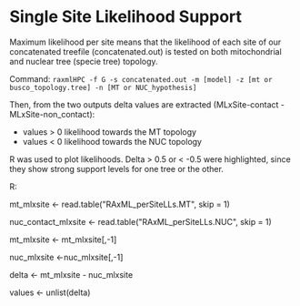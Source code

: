 # Single Site Likelihood Support 

Maximum likelihood per site means that the likelihood of each site of our concatenated treefile (concatenated.out) is tested on both mitochondrial and nuclear tree (specie tree) topology.

Command: `raxmlHPC -f G -s concatenated.out -m [model] -z [mt or busco_topology.tree] -n [MT or NUC_hypothesis]`

Then, from the two outputs delta values are extracted (MLxSite-contact - MLxSite-non_contact):
+ values > 0 likelihood towards the MT topology
+ values < 0 likelihood towards the NUC topology

R was used to plot likelihoods. Delta > 0.5 or < -0.5 were highlighted, since they show strong support levels for one tree or the other.

R:
       
  mt_mlxsite <- read.table("RAxML_perSiteLLs.MT", skip = 1)
          
  nuc_contact_mlxsite <- read.table("RAxML_perSiteLLs.NUC", skip = 1)
          
  mt_mlxsite <- mt_mlxsite[,-1]
  
  nuc_mlxsite <-nuc_mlxsite[,-1]
          
  delta <- mt_mlxsite - nuc_mlxsite
          
  values <- unlist(delta)


